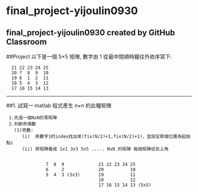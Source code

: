 # final_project-yijoulin0930
final_project-yijoulin0930 created by GitHub Classroom
--------------------------------------------------------------- 
##Project
以下是一個 5×5 矩陣, 數字由 1 從最中間順時鐘往外依序寫下:

      21 22 23 24 25
      20 7  8  9  10
      19 6  1  2  11
      18 5  4  3  12
      17 16 15 14 13
----------------------------------------------------------------
 ##1. 試寫一 matlab 程式產生 n×n 的此種矩陣

     1.先造一個NxN的零矩陣
     2.判斷奇偶數
       (1)奇數:
          (i)  將數字1的index找出來(fix(N/2)+1,fix(N/2)+1)，並設定那個位置為起始點c
          (ii) 將矩陣看成 1x1 3x3 5x5 ..... NxN 的矩陣 每個矩陣從右上角
          
          
                   7  8  9             21 22 23 24 25
                   6     2             20          10
                   5  4  3 (3x3)       19          11
                                       18          12
                                       17 16 15 14 13 (5x5)
                     
                   
      
      

          
      
     
